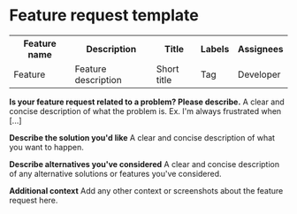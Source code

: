 # Feature request template

<table>
  <tbody>
    <tr>
      <th>Feature name</th>
      <th>Description</th>
      <th>Title</th>
      <th>Labels</th>
      <th>Assignees</th>
    </tr>
    <tr>
      <td>Feature</td>
      <td>Feature description</td>
      <td>Short title</td>
      <td>Tag</td>
      <td>Developer</td>
    </tr>
  </tbody>
</table>

**Is your feature request related to a problem? Please describe.**
A clear and concise description of what the problem is. Ex. I'm always frustrated when [...]

**Describe the solution you'd like**
A clear and concise description of what you want to happen.

**Describe alternatives you've considered**
A clear and concise description of any alternative solutions or features you've considered.

**Additional context**
Add any other context or screenshots about the feature request here.
